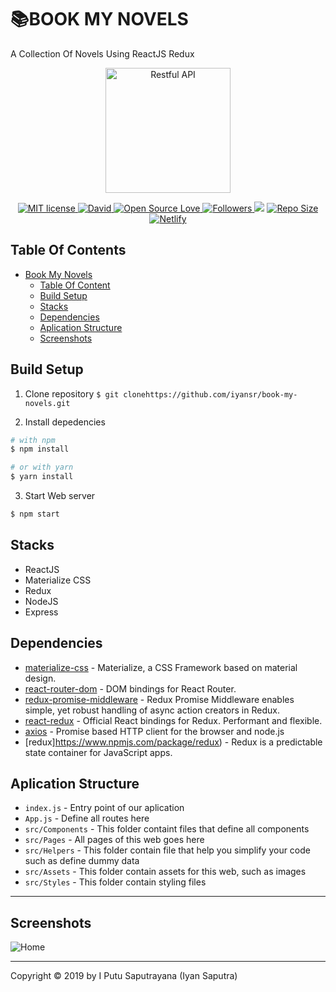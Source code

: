 # 📚BOOK MY NOVELS

A Collection Of Novels Using ReactJS Redux

<p align="center">
  <a href="https://nodejs.org/">
    <img title="Restful API" height='200' src="https://res.cloudinary.com/iyansrcloud/image/upload/v1573753533/git/purple_r25rq7.jpg">
  </a>
</p>
<p align="center">
  <a href="http://opensource.org/licenses/MIT">
    <img title="MIT license" src="http://img.shields.io/badge/license-MIT-brightgreen.svg">
  </a>
    <a href="#">
    <img alt="David" src="https://img.shields.io/david/dev/iyansr/book-my-novels">
  </a>
  <a href="#">
    <img title="Open Source Love" src="https://badges.frapsoft.com/os/v1/open-source.svg?v=102">
  </a>
  <a href="https://github.com/iyansr?tab=followers">
    <img title="Followers" src="https://img.shields.io/github/followers/iyansr?style=social">
  </a>
  <a href="https://github.com/prettier/prettier"><img src="https://img.shields.io/badge/styled_with-prettier-ff69b4.svg"></a>
  <a href="#">
    <img title="Repo Size" src="https://img.shields.io/github/repo-size/iyansr/book-my-novels">
  </a>
  <a href="https://amazing-ardinghelli-e67969.netlify.com/">
    <img title="Netlify" src="https://api.netlify.com/api/v1/badges/2a2e2140-fa43-4c5d-95af-b0f01655a0b7/deploy-status">
  </a>
</p>

## Table Of Contents

- [Book My Novels](#book-my-novels)
  - [Table Of Content](#table-of-content)
  - [Build Setup](#build-setup)
  - [Stacks](#stacks)
  - [Dependencies](#dependencies)
  - [Aplication Structure](#aplication-Structure)
  - [Screenshots](#screenshots)

## Build Setup

1. Clone repository
   `$ git clonehttps://github.com/iyansr/book-my-novels.git`

2. Install depedencies

```bash
# with npm
$ npm install

# or with yarn
$ yarn install
```

3. Start Web server

```bash
$ npm start
```

## Stacks

- ReactJS
- Materialize CSS
- Redux
- NodeJS
- Express

## Dependencies

- [materialize-css](https://www.npmjs.com/package/materialize-css) - Materialize, a CSS Framework based on material design.
- [react-router-dom](https://www.npmjs.com/package/react-router-dom) - DOM bindings for React Router.
- [redux-promise-middleware](https://www.npmjs.com/package/redux-promise-middleware) - Redux Promise Middleware enables simple, yet robust handling of async action creators in Redux.
- [react-redux](https://www.npmjs.com/package/react-redux) - Official React bindings for Redux. Performant and flexible.
- [axios](https://www.npmjs.com/package/axios) - Promise based HTTP client for the browser and node.js
- [redux]https://www.npmjs.com/package/redux) - Redux is a predictable state container for JavaScript apps.

## Aplication Structure

- `index.js` - Entry point of our aplication
- `App.js` - Define all routes here
- `src/Components` - This folder containt files that define all components
- `src/Pages` - All pages of this web goes here
- `src/Helpers` - This folder contain file that help you simplify your code such as define dummy data
- `src/Assets` - This folder contain assets for this web, such as images
- `src/Styles` - This folder contain styling files

---

## Screenshots

![Home](https://res.cloudinary.com/iyansrcloud/image/upload/v1573753070/git/screencapture-amazing-ardinghelli-e67969-netlify-2019-11-15-00_26_10_n2lway.jpg)

---

Copyright © 2019 by I Putu Saputrayana (Iyan Saputra)
